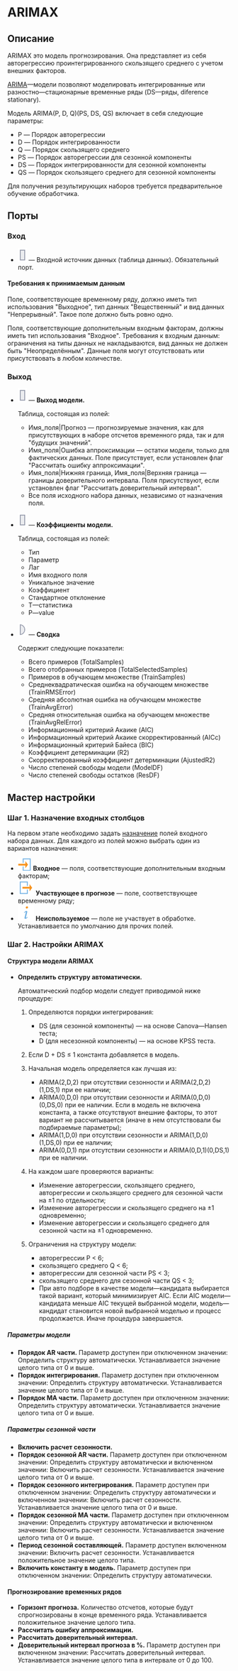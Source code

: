# ARIMAX

## Описание

ARIMAX это модель прогнозирования. Она представляет из себя авторегрессию проинтегрированного скользящего среднего с учетом внешних факторов.

[ARIMA](https://ru.wikipedia.org/wiki/ARIMA)—модели позволяют моделировать интегрированные или разностно—стационарные временные ряды (DS—ряды, diference stationary).

Модель ARIMA(P, D, Q)(PS, DS, QS) включает в себя следующие параметры:

* P — Порядок авторегрессии
* D — Порядок интегрированности
* Q — Порядок скользящего среднего
* PS — Порядок авторегрессии для сезонной компоненты
* DS — Порядок интегрированности для сезонной компоненты
* QS — Порядок скользящего среднего для сезонной компоненты

Для получения результирующих наборов требуется предварительное обучение обработчика.

## Порты

### Вход

* ![](../../media/app/icons/ports/table-inactive.svg) — Входной источник данных (таблица данных). Обязательный порт.

#### Требования к принимаемым данным

Поле, соответствующее временному ряду, должно иметь тип использования &quot;Выходное&quot;, тип данных &quot;Вещественный&quot;  и вид данных &quot;Непрерывный&quot;. Такое поле должно быть ровно одно.

Поля, соответствующие дополнительным входным факторам, должны иметь тип использования &quot;Входное&quot;. Требования к входным данным: ограничения на типы данных не накладываются, вид данных не должен быть "Неопределённым". Данные поля могут отсутствовать или присутствовать в любом количестве.

### Выход

* ![](../../media/app/icons/ports/table-inactive.svg) — **Выход модели.**

  Таблица, состоящая из полей:

  * Имя\_поля|Прогноз — прогнозируемые значения, как для присутствующих в наборе отсчетов временного ряда, так и для &quot;будущих значений&quot;.
  * Имя\_поля|Ошибка аппроксимации — остатки модели, только для фактических данных. Поле присутствует, если установлен флаг &quot;Рассчитать ошибку аппроксимации&quot;.
  * Имя\_поля|Нижняя граница, Имя\_поля|Верхняя граница — границы доверительного интервала. Поля присутствуют, если установлен флаг &quot;Рассчитать доверительный интервал&quot;.
  * Все поля исходного набора данных, независимо от назначения поля.

* ![](../../media/app/icons/ports/table-inactive.svg) — **Коэффициенты модели.**

  Таблица, состоящая из полей:

  * Тип
  * Параметр
  * Лаг
  * Имя входного поля
  * Уникальное значение
  * Коэффициент
  * Стандартное отклонение
  * T—статистика
  * P—value

* ![](../../media/app/icons/ports/output-variable-inactive.svg) — **Сводка**

  Содержит следующие показатели:

  * Всего примеров (TotalSamples)
  * Всего отобранных примеров (TotalSelectedSamples)
  * Примеров в обучающем множестве (TrainSamples)
  * Среднеквадратическая ошибка на обучающем множестве (TrainRMSError)
  * Средняя абсолютная ошибка на обучающем множестве (TrainAvgError)
  * Средняя относительная ошибка на обучающем множестве (TrainAvgRelError)
  * Информационный критерий Акаике (AIC)
  * Информационный критерий Акаике скорректированный (AICc)
  * Информационный критерий Байеса (BIC)
  * Коэффициент детерминации (R2)
  * Скорректированный коэффициент детерминации (AjustedR2)
  * Число степеней свободы модели (ModelDF)
  * Число степеней свободы остатков (ResDF)

## Мастер настройки

### Шаг 1. Назначение входных столбцов

На первом этапе необходимо задать [назначение](../../data/datasetfieldoptions.md) полей входного набора данных.
Для каждого из полей можно выбрать один из вариантов назначения:

* ![](../../media/app/icons/toolbar-18/used-1.svg) **Входное** — поля, соответствующие дополнительным входным факторам;
* ![](../../media/app/icons/toolbar-18/used-2.svg) **Участвующее в прогнозе** — поле, соответствующее временному ряду;
* ![](../../media/app/processors/substitution-03.svg) **Неиспользуемое** — поле не участвует в обработке. Устанавливается по умолчанию для прочих полей.

### Шаг 2. Настройки ARIMAX

#### Структура модели ARIMAX

* **Определить структуру автоматически.**

  Автоматический подбор модели следует приводимой ниже процедуре:

  1. Определяются порядки интегрирования:
      * DS (для сезонной компоненты) — на основе Canova—Hansen теста;
      * D (для несезонной компоненты) — на основе KPSS теста.
  1. Если D + DS ≤ 1 константа добавляется в модель.
  1. Начальная модель определяется как лучшая из:
      * ARIMA(2,D,2) при отсутствии сезонности и ARIMA(2,D,2)(1,DS,1) при ее наличии;
      * ARIMA(0,D,0) при отсутствии сезонности и ARIMA(0,D,0)(0,DS,0) при ее наличии. Если в модель не включена константа, а также отсутствуют внешние факторы, то этот вариант не рассчитывается (иначе в нем отсутствовали бы подбираемые параметры);
      * ARIMA(1,D,0) при отсутствии сезонности и ARIMA(1,D,0)(1,DS,0) при ее наличии;
      * ARIMA(0,D,1) при отсутствии сезонности и ARIMA(0,D,1)(0,DS,1) при ее наличии.
  1. На каждом шаге проверяются варианты:
      * Изменение авторегрессии, скользящего среднего, авторегрессии  и скользящего среднего  для сезонной части на ±1 по отдельности;
      * Изменение авторегрессии и скользящего среднего на ±1 одновременно;
      * Изменение авторегрессии  и скользящего среднего  для сезонной части на ±1 одновременно.

  1. Ограничения на структуру модели:
      * авторегрессии P &lt; 6;
      * скользящего среднего Q &lt; 6;
      * авторегрессии для сезонной части PS &lt; 3;
      * скользящего среднего  для сезонной части QS &lt; 3;
      * При авто подборе в качестве модели—кандидата выбирается такой вариант, который минимизирует AIC. Если AIC модели—кандидата меньше AIC текущей выбранной модели, модель—кандидат становится новой выбранной моделью и процесс продолжается. Иначе процедура завершается.

##### Параметры модели

* **Порядок AR части.** Параметр доступен при отключенном значении: Определить структуру автоматически. Устанавливается значение целого типа от 0 и выше.
* **Порядок интегрирования.** Параметр доступен при отключенном значении: Определить структуру автоматически. Устанавливается значение целого типа от 0 и выше.
* **Порядок MA части.** Параметр доступен при отключенном значении: Определить структуру автоматически. Устанавливается значение целого типа от 0 и выше.

##### Параметры сезонной части

* **Включить расчет сезонности.**
* **Порядок сезонной AR части.** Параметр доступен при отключенном значении: Определить структуру автоматически и включенном значении: Включить расчет сезонности. Устанавливается значение целого типа от 0 и выше.
* **Порядок сезонного  интегрирования.** Параметр доступен при отключенном значении: Определить структуру автоматически и включенном значении: Включить расчет сезонности. Устанавливается значение целого типа от 0 и выше.
* **Порядок сезонной MA части.** Параметр доступен при отключенном значении: Определить структуру автоматически и включенном значении: Включить расчет сезонности. Устанавливается значение целого типа от 0 и выше.
* **Период сезонной составляющей.** Параметр доступен включенном значении: Включить расчет сезонности. Устанавливается положительное значение целого типа.
* **Включить константу в модель.** Параметр доступен при отключенном значении: Определить структуру автоматически.

#### Прогнозирование временных рядов

* **Горизонт прогноза.** Количество отсчетов, которые будут спрогнозированы в конце временного ряда. Устанавливается положительное значение целого типа.
* **Рассчитать ошибку аппроксимации.**
* **Рассчитать доверительный интервал.**
* **Доверительный интервал прогноза в %.** Параметр доступен при включенном значении: Рассчитать доверительный интервал. Устанавливается значение целого типа в интервале от 0 до 100.
